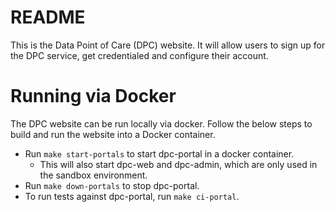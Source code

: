 # README

This is the Data Point of Care (DPC) website. It will allow users to sign up for the DPC service, get credentialed and configure their account.

# Running via Docker

The DPC website can be run locally via docker. Follow the below steps to build and run the website into a Docker container.

- Run `make start-portals` to start dpc-portal in a docker container.
  - This will also start dpc-web and dpc-admin, which are only used in the sandbox environment.
- Run `make down-portals` to stop dpc-portal.
- To run tests against dpc-portal, run `make ci-portal`.